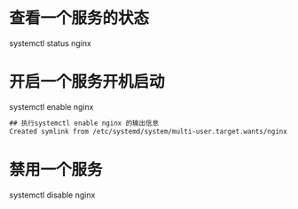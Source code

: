 # 查看一个服务的状态
systemctl status  nginx

# 开启一个服务开机启动
systemctl enable nginx

```txt
## 执行systemctl enable nginx 的输出信息
Created symlink from /etc/systemd/system/multi-user.target.wants/nginx.service to /usr/lib/systemd/system/nginx.service.
```

# 禁用一个服务
systemctl disable nginx
